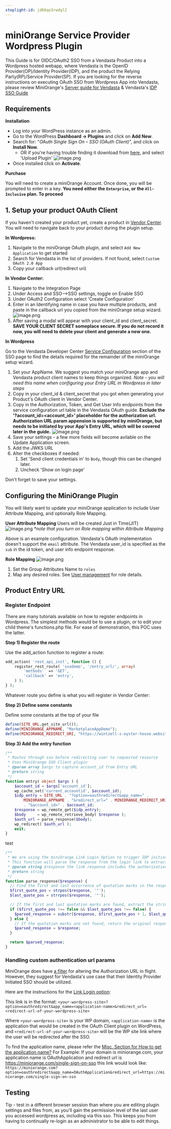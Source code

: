 ```yaml
---
stoplight-id: jd66qo3rwdql2
---
```


# miniOrange Service Provider Wordpress Plugin

This Guide is for OIDC/OAuth2 SSO from a Vendasta Product into a Wordpress hosted webapp, where Vendasta is the OpenID Provider(OP)/Identity Provider(IDP), and the product the Relying Party(RP)/Service Provider(SP). If you are looking for the reverse instructions on executing OAuth SSO from Wordpress App into Vendasta, please review MiniOrange's [Server guide for Vendasta](https://plugins.miniorange.com/vendasta-sso-using-wordpress-as-oauth-server) & Vendasta's [IDP SSO Guide](https://developers.vendasta.com/platform/ZG9jOjQ4NDkwNDQ2-identity-provider-idp-sso)

## Requirements

**Installation**
* Log into your WordPress instance as an admin.
* Go to the WordPress **Dashboard -> Plugins** and click on **Add New**.
* Search for: "*OAuth Single Sign On – SSO (OAuth Client)*", and click on **Install Now**.
  * OR if you're having trouble finding it download from [here](https://wordpress.org/plugins/miniorange-login-with-eve-online-google-facebook/), and select 'Upload Plugin'
![image.png](../../assets/images/guides/iaas/miniOrange/installation.png)
* Once installed click on **Activate**.

**Purchase**

You will need to create a miniOrange Account. Once done, you will be prompted to enter in a key. **You need either the `Enterprise`, or the `All-Inclusive` plan. To proceed**

## 1. Setup your product OAuth Client

If you haven't created your product yet, create a product in [Vendor Center](https://vendors.vendasta.com). You will need to navigate back to your product during the plugin setup.

**In Wordpress:**

1) Navigate to the miniOrange OAuth plugin, and select `Add New Application` to get started
2) Search for Vendasta in the list of providers. If not found, select `Custom OAuth 2.0 App`
3) Copy your callback url(redirect uri)

**In Vendor Center:**
1) Navigate to the Integration Page
2) Under Access and SSO-->SSO settings, toggle on Enable SSO
3) Under OAuth2 Configuration select 'Create Configuration'
4) Enter in an Identifying name in case you have multiple products, and paste in the callback url you copied from the miniOrange setup wizard.
    ![image.png](../../assets/images/guides/iaas/miniOrange/vendasta_createconfig.png)
5) After saving a modal will appear with your client_id and client_secret. **SAVE YOUR CLIENT SECRET someplace secure. If you do not record it now, you will need to delete your client and generate a new one.**

**In Wordpress**

Go to the Vendasta Developer Center [Service Configuration](https://developers.vendasta.com/vendor/d191b96068b71-sso-o-auth2-3-legged-flow#library-or-service-configuration) section of the SSO page to find the details required for the remainder of the miniOrange setup wizard.

1) Set your AppName. We suggest you match your miniOrange app and Vendasta product client names to keep things organized. *Note - you will need this name when configuring your Entry URL in Wordpress in later steps*
2) Copy in your client_id & client_secret that you got when generating your Product's OAuth client in Vendor Center. 
3) Copy in the Authorization, Token, and Get User Info endpoints from the service configuration url table in the Vendasta OAuth guide. **Exclude the '?account_id=<account_id>' placeholder for the authorization url. Authorization URL param appension is supported by miniOrange, but needs to be initiated by your App's Entry URL, which will be covered later in the guide.**
    ![image.png](../../assets/images/guides/iaas/miniOrange/miniorange_newapp.png)
4) Save your settings - a few more fields will become avilable on the Update Application screen.
5) Add the JWKS URL
6) Alter the checkboxes if needed:
    1) Set 'Send client credentials in' to `Body`, though this can be changed later.
    2) Uncheck 'Show on login page'

Don't forget to save your settings.

## Configuring the MiniOrange Plugin

You will likely want to update your miniOrange application to include User Attribute Mapping, and optionally Role Mapping.

**User Attribute Mapping**
Users will be created Just in Time(JIT)
![image.png](../../assets/images/guides/iaas/miniOrange/miniorange_userattributes.png)
_*note that you turn on Role mapping within Attribute Mapping_

Above is an example configuration. Vendasta's OAuth implementation doesn't support the `email` attribute. The Vendasta user_id is specified as the `sub` in the id token, and user info endpoint response.

**Role Mapping**
![image.png](../../assets/images/guides/iaas/miniOrange/miniorange_rolemapping.png)
1) Set the Group Attributes Name to `roles`
2) Map any desired roles. See [User management](https://developers.vendasta.com/vendor/d191b96068b71-sso-o-auth2-3-legged-flow#user-management) for role details.

## Product Entry URL

### Register Endpoint

There are many tutorials available on how to register endpoints in Wordpress. The simplest methods would be to use a plugin, or to edit your child theme's functions.php file. For ease of demonstration, this POC uses the latter.

**Step 1) Register the route**

Use the add_action function to register a route:

```php
add_action( 'rest_api_init', function () {
	register_rest_route( 'ssodemo', '/entry_url/', array(
		'methods'  => 'GET',
		'callback' => 'entry',
	) );
} );
```
Whatever route you define is what you will register in Vendor Center:


**Step 2) Define some constants**

Define some constants at the top of your file

```php
define(SITE_URL,get_site_url());
define(MINIORANGE_APPNAME, "MarketplaceAppDemo");
define(MINIORANGE_REDIRECT_URI, "https://wintzell-s-oyster-house.websitepro.hosting");
```

**Step 3) Add the entry function**
```php
/**
 * Routes through sso before redirecting user to requested resource
 * Uses MiniOrange SSO Client plugin
 * @param array $args to capture account_id from Entry URL
 * @return string
 */
function entry( object $args ) {
	$account_id = $args['account_id'];
	wp_cache_set('current_accountid', $account_id);
	$idp_entry = SITE_URL . "?option=oauthredirect&app_name=" . 
		MINIORANGE_APPNAME . "&redirect_url=" . MINIORANGE_REDIRECT_URI
		. "&account_id=" . $account_id;
 	$response = wp_remote_get($idp_entry);
 	$body     = wp_remote_retrieve_body( $response );
 	$auth_url = parse_response($body);
	wp_redirect( $auth_url );
	exit;
}
```
test
```php
/**
 * We are using the miniOrange Link Login Option to trigger IDP initiated sso
 * This function will parse the response from the login link to extract the authorization url
 * @param string $response the link response includes the authorization url and it's length as a string
 * @return string
 */
function parse_response($response) {
  // Find the first and last occurrence of quotation marks in the response
  $first_quote_pos = strpos($response, '"');
  $last_quote_pos = strrpos($response, '"');

  // If the first and last quotation marks are found, extract the string between them
  if ($first_quote_pos !== false && $last_quote_pos !== false) {
    $parsed_response = substr($response, $first_quote_pos + 1, $last_quote_pos - $first_quote_pos - 1);
  } else {
    // If the quotation marks are not found, return the original response
    $parsed_response = $response;
  }

  return $parsed_response;
}
```

### Handling custom authentication url params

MiniOrange does have [a filter](https://developers.miniorange.com/docs/oauth/wordpress/client/wordpress-hooks) for altering the Authorization URL in flight. However, they suggest for Vendasta's use case that their Identity Provider Initiated SSO should be utilized.

Here are the instructions for the [Link Login option](https://developers.miniorange.com/docs/oauth/wordpress/client/login-options#link-login):

This link is in the format:
```<your-wordpress-site>?option=oauthredirect&app_name=<application-name>&redirect_url=<redirect-url-of-your-wordpress-site>```

Where `<your-wordpress-site>` is your WP domain, `<application-name>` is the application that would be created in the OAuth Client plugin on WordPress, and `<redirect-url-of-your-wordpress-site>` will be the WP site link where the user will be redirected after the SSO.

To find the application name, please refer the [Misc. Section for How to get the application name?](https://developers.miniorange.com/docs/oauth/wordpress/client/miscellaneous-info#getting-application-name)
For Example: If your domain is miniorange.com, your application name is OAuthApplication and redirect url is https://miniorange.com/single-sign-on-sso this link would look like:
`https://miniorange.com?option=oauthredirect&app_name=OAuthApplication&redirect_url=https://miniorange.com/single-sign-on-sso`


## Testing



Tip - test in a different browser session than where you are editing plugin settings and files from, as you'll gain the permission level of the last user you accessed wordpress as, including via this sso. This keeps you from having to continually re-login as an administrator to be able to edit things.